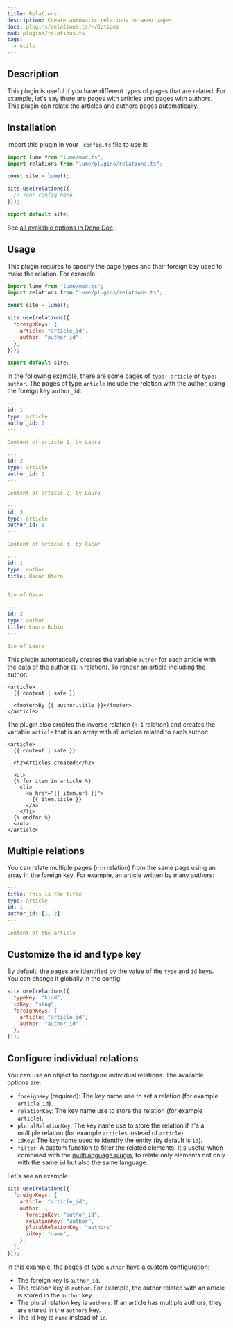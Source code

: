 ```yaml
---
title: Relations
description: Create automatic relations between pages
docs: plugins/relations.ts/~/Options
mod: plugins/relations.ts
tags:
  - utils
---
```


## Description

This plugin is useful if you have different types of pages that are related. For
example, let's say there are pages with articles and pages with authors. This
plugin can relate the articles and authors pages automatically.

## Installation

Import this plugin in your `_config.ts` file to use it:

```js
import lume from "lume/mod.ts";
import relations from "lume/plugins/relations.ts";

const site = lume();

site.use(relations({
  // Your config here
}));

export default site;
```

See
[all available options in Deno Doc](https://doc.deno.land/https/deno.land/x/lume/plugins/relations.ts/~/Options).

## Usage

This plugin requires to specify the page types and their foreign key used to
make the relation. For example:

```js
import lume from "lume/mod.ts";
import relations from "lume/plugins/relations.ts";

const site = lume();

site.use(relations({
  foreignKeys: {
    article: "article_id",
    author: "author_id",
  },
}));

export default site;
```

In the following example, there are some pages of `type: article` or
`type: author`. The pages of type `article` include the relation with the
author, using the foreign key `author_id`:

<lume-code>

```yml {title=/article-1.md}
---
id: 1
type: article
author_id: 2
---

Content of article 1, by Laura
```

```yml {title=/article-2.md}
---
id: 2
type: article
author_id: 2
---

Content of article 2, by Laura
```

```yml {title=/article-3.md}
---
id: 3
type: article
author_id: 1
---

Content of article 3, by Óscar
```

```yml {title=/oscar.md}
---
id: 1
type: author
title: Óscar Otero
---

Bio of Óscar
```

```yml {title=/laura.md}
---
id: 2
type: author
title: Laura Rubio
---

Bio of Laura
```

</lume-code>

This plugin automatically creates the variable `author` for each article with
the data of the author (`1:n` relation). To render an article including the
author:

<lume-code>

```html{title=_includes/layouts/article.njk}
<article>
  {{ content | safe }}
  
  <footer>By {{ author.title }}</footer>
</article>
```

</lume-code>

The plugin also creates the inverse relation (`n:1` relation) and creates the
variable `article` that is an array with all articles related to each author:

<lume-code>

```html{title=_includes/layouts/author.njk}
<article>
  {{ content | safe }}

  <h2>Articles created:</h2>

  <ul>
  {% for item in article %}
    <li>
      <a href="{{ item.url }}">
        {{ item.title }}
      </a>
    </li>
  {% endfor %}
  </ul>
</article>
```

</lume-code>

## Multiple relations

You can relate multiple pages (`n:n` relation) from the same page using an array
in the foreign key. For example, an article written by many authors:

<lume-code>

```yml {title=/example.md}
---
title: This is the title
type: article
id: 1
author_id: [1, 2]
---

Content of the article
```

</lume-code>

## Customize the id and type key

By default, the pages are identified by the value of the `type` and `id` keys.
You can change it globally in the config:

```js
site.use(relations({
  typeKey: "kind",
  idKey: "slug",
  foreignKeys: {
    article: "article_id",
    author: "author_id",
  },
}));
```

## Configure individual relations

You can use an object to configure individual relations. The available options
are:

- `foreignKey` (required): The key name use to set a relation (for example
  `article_id`).
- `relationKey`: The key name use to store the relation (for example `article`).
- `pluralRelationKey`: The key name use to store the relation if it's a multiple
  relation (for example `articles` instead of `article`).
- `idKey`: The key name used to identify the entity (by default is `id`).
- `filter`: A custom function to filter the related elements. It's useful when
  combined with the [multilanguage plugin](./multilanguage.md), to relate only
  elements not only with the same `id` but also the same language.

Let's see an example:

```js
site.use(relations({
  foreignKeys: {
    article: "article_id",
    author: {
      foreignKey: "author_id",
      relationKey: "author",
      pluralRelationKey: "authors"
      idKey: "name",
    },
  },
}));
```

In this example, the pages of type `author` have a custom configuration:

- The foreign key is `author_id`.
- The relation key is `author`. For example, the author related with an article
  is stored in the `author` key.
- The plural relation key is `authors`. If an article has multiple authors, they
  are stored in the `authors` key.
- The id key is `name` instead of `id`.
